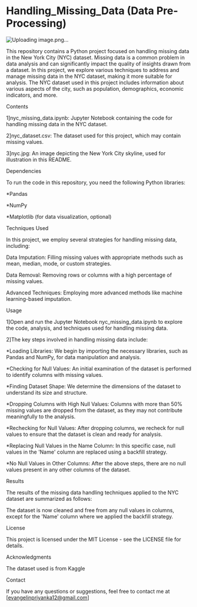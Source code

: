 # Handling_Missing_Data (Data Pre-Processing)

![Uploading image.png…]()

This repository contains a Python project focused on handling missing data in the New York City (NYC) dataset. Missing data is a common problem in data analysis and can significantly impact the quality of insights drawn from a dataset. In this project, we explore various techniques to address and manage missing data in the NYC dataset, making it more suitable for analysis.
The NYC dataset used in this project includes information about various aspects of the city, such as population, demographics, economic indicators, and more.

Contents

1]nyc_missing_data.ipynb: Jupyter Notebook containing the code for handling missing data in the NYC dataset.

2]nyc_dataset.csv: The dataset used for this project, which may contain missing values.

3]nyc.jpg: An image depicting the New York City skyline, used for illustration in this README.

Dependencies

To run the code in this repository, you need the following Python libraries:

*Pandas

*NumPy

*Matplotlib (for data visualization, optional)

Techniques Used

In this project, we employ several strategies for handling missing data, including:

Data Imputation: Filling missing values with appropriate methods such as mean, median, mode, or custom strategies.

Data Removal: Removing rows or columns with a high percentage of missing values.

Advanced Techniques: Employing more advanced methods like machine learning-based imputation.

Usage

1]Open and run the Jupyter Notebook nyc_missing_data.ipynb to explore the code, analysis, and techniques used for handling missing data.

2]The key steps involved in handling missing data include:

*Loading Libraries: We begin by importing the necessary libraries, such as Pandas and NumPy, for data manipulation and analysis.

*Checking for Null Values: An initial examination of the dataset is performed to identify columns with missing values.

*Finding Dataset Shape: We determine the dimensions of the dataset to understand its size and structure.

*Dropping Columns with High Null Values: Columns with more than 50% missing values are dropped from the dataset, as they may not contribute meaningfully to the analysis.

*Rechecking for Null Values: After dropping columns, we recheck for null values to ensure that the dataset is clean and ready for analysis.

*Replacing Null Values in the Name Column: In this specific case, null values in the 'Name' column are replaced using a backfill strategy.

*No Null Values in Other Columns: After the above steps, there are no null values present in any other columns of the dataset.

Results

The results of the missing data handling techniques applied to the NYC dataset are summarized as follows:

The dataset is now cleaned and free from any null values in columns, except for the 'Name' column where we applied the backfill strategy.

License

This project is licensed under the MIT License - see the LICENSE file for details.

Acknowledgments

The dataset used is from Kaggle

Contact

If you have any questions or suggestions, feel free to contact me at [evangelinpriyanka12@gmail.com]






